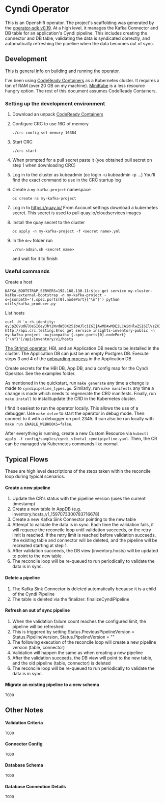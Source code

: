 Cyndi Operator
===========================================

This is an Openshift operator. The project's scaffolding was generated by the
[operator-sdk v0.19](https://v0-19-x.sdk.operatorframework.io/docs/golang/quickstart/). At a high level,
it manages the Kafka Connector and DB table for an application's Cyndi pipeline. This includes creating the connector
and DB table, validating the data is syndicated correctly, and automatically refreshing the pipeline when the data
becomes out of sync.

## Development
[This is general info on building and running the operator.](https://v0-19-x.sdk.operatorframework.io/docs/golang/quickstart/#build-and-run-the-operator)

I've been using
[CodeReady Containers](https://developers.redhat.com/products/codeready-containers/overview) as a Kubernetes cluster.
It requires a ton of RAM (over 20 GB on my machine).
[MiniKube](https://github.com/kubernetes/minikube/releases) is a less resource hungry option.
The rest of this document assumes CodeReady Containers.

### Setting up the development environment

1. Download an unpack [CodeReady Containers](https://developers.redhat.com/products/codeready-containers/overview)

1. Configure CRC to use 16G of memory
    ```
    ./crc config set memory 16384
    ```

1. Start CRC
    ```
    ./crc start
    ```

1. When prompted for a pull secret paste it (you obtained pull secret on step 1 when downloading CRC)

1. Log in to the cluster as kubeadmin (oc login -u kubeadmin -p ...)
   You'll find the exact command to use in the CRC startup log

1. Create a `my-kafka-project` namespace
    ```
    oc create ns my-kafka-project
    ```

1. Log in to https://quay.io/
   From Account settings download a kubernetes secret.
   This secret is used to pull quay.io/cloudservices images

1. Install the quay secret to the cluster
    ```
    oc apply -n my-kafka-project -f <secret name>.yml
    ```

1. In the `dev` folder run
    ```
    ./run-admin.sh <secret name>
    ```
   and wait for it to finish

### Useful commands

Create a host

```
KAFKA_BOOTSTRAP_SERVERS=192.168.130.11:$(oc get service my-cluster-kafka-external-bootstrap -n my-kafka-project -o=jsonpath='{.spec.ports[0].nodePort}{"\n"}') python utils/kafka_producer.py
```

List hosts

```
curl -H 'x-rh-identity: eyJpZGVudGl0eSI6eyJhY2NvdW50X251bWJlciI6IjAwMDAwMDEiLCAidHlwZSI6IlVzZXIifX0K' http://api.crc.testing:$(oc get service insights-inventory-public -n my-kafka-project -o=jsonpath='{.spec.ports[0].nodePort}{"\n"}')/api/inventory/v1/hosts
```

[The Strimzi operator,](https://strimzi.io/docs/operators/latest/quickstart.html) HBI, and an
Application DB needs to be installed in the cluster. The Application DB can just be an empty Postgres DB. Execute steps
3 and 4 of the
[onboarding process](https://platform-docs.cloud.paas.psi.redhat.com/backend/inventory.html#onboarding-process)
in the Application DB.

Create secrets for the HBI DB, App DB, and a config map for the Cyndi Operator. See the examples folder.

As mentioned in the quickstart, run `make generate` any time a change is made to `cyndipipeline_types.go`.
Similarly, run `make manifests` any time a change is made which needs to regenerate the CRD manifests. Finally, run
`make install` to install/update the CRD in the Kubernetes cluster.

I find it easiest to run the operator locally. This allows the use of a debugger. Use `make delve` to start the
operator in debug mode. Then connect to it with a debugger on port 2345. It can also be run locally with
`make run ENABLE_WEBHOOKS=false`.

After everything is running, create a new Custom Resource via
`kubectl apply -f config/samples/cyndi_v1beta1_cyndipipeline.yaml`. Then, the CR can be managed via Kubernetes commands
like normal.

## Typical Flows

These are high level descriptions of the steps taken within the reconcile loop during typical scenarios.

#### Create a new pipeline

1. Update the CR's status with the pipeline version (uses the current timestamp)
1. Create a new table in AppDB (e.g. inventory.hosts_v1_1597073300783716678)
1. Create a new Kafka Sink Connector pointing to the new table
1. Attempt to validate the data is in sync. Each time the validation fails, it will requeue the reconcile loop until
validation succeeds, or the retry limit is reached. If the retry limit is reached before validation succeeds, the
existing table and connector will be deleted, and the pipeline will be recreated starting at step 1.
1. After validation succeeds, the DB view (inventory.hosts) will be updated to point to the new table.
1. The reconcile loop will be re-queued to run periodically to validate the data is in sync.

#### Delete a pipeline
1. The Kafka Sink Connector is deleted automatically because it is a child of the Cyndi Pipeline
1. The table is deleted via the finalizer: finalizeCyndiPipeline

#### Refresh an out of sync pipeline
1. When the validation failure count reaches the configured limit, the pipeline will be refreshed.
1. This is triggered by setting Status.PreviousPipelineVersion = Status.PipelineVersion, Status.PipelineVersion = ""
1. The following execution of the reconcile loop will create a new pipeline version (table, connector)
1. Validation will happen the same as when creating a new pipeline
1. After the validation succeeds, the DB view will point to the new table, and the old pipeline (table, connector)
   is deleted
1. The reconcile loop will be re-queued to run periodically to validate the data is in sync.

#### Migrate an existing pipeline to a new schema
`TODO`

## Other Notes

#### Validation Criteria
`TODO`

#### Connector Config
`TODO`

#### Database Schema
`TODO`

#### Database Connection Details
`TODO`
